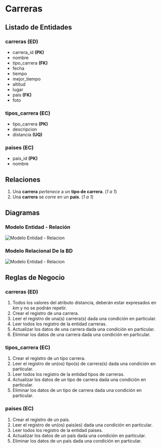 # Carreras

## Listado de Entidades

### carreras **(ED)**

- carrera_id **(PK)**
- nombre
- tipo_carrera **(FK)**
- fecha
- tiempo
- mejor_tiempo
- altitud
- lugar
- pais **(FK)**
- foto

### tipos_carrera **(EC)**

- tipo_carrera **(PK)**
- descripcion
- distancia **(UQ)**

### paises **(EC)**

- pais_id **(PK)**
- nombre

## Relaciones

1. Una **carrera** _pertenece_ a un **tipo de carrera**. (_1 a 1_)
1. Una **carrera** se _corre_ en un **país**. (_1 a 1_)

## Diagramas

### Modelo Entidad - Relación

![Modelo Entidad - Relacion](./CarrerasModeloE-R.png)

### Modelo Relacional De la BD

![Modelo Entidad - Relacion](./CarrerasModeloRelacionalBD.png)

## Reglas de Negocio

### carreras **(ED)**

1. Todos los valores del atributo distancia, deberán estar expresados en _km_ y no se podrán repetir.
1. Crear el registro de una carrera.
1. Leer el registro de una(s) carrera(s) dada una condición en particular.
1. Leer todos los registro de la entidad carreras.
1. Actualizar los datos de una carrera dada una condición en particular.
1. Eliminar los datos de una carrera dada una condición en particular.

### tipos_carrera **(EC)**

1. Crear el registro de un tipo carrera.
1. Leer el registro de un(os) tipo(s) de carrera(s) dada una condición en particular.
1. Leer todos los registro de la entidad tipos de carreras.
1. Actualizar los datos de un tipo de carrera dada una condición en particular.
1. Eliminar los datos de un tipo de carrera dada una condición en particular.

### paises **(EC)**

1. Crear el registro de un país.
1. Leer el registro de un(os) pais(es) dada una condición en particular.
1. Leer todos los registro de la entidad paises.
1. Actualizar los datos de un país dada una condición en particular.
1. Eliminar los datos de un país dada una condición en particular.
